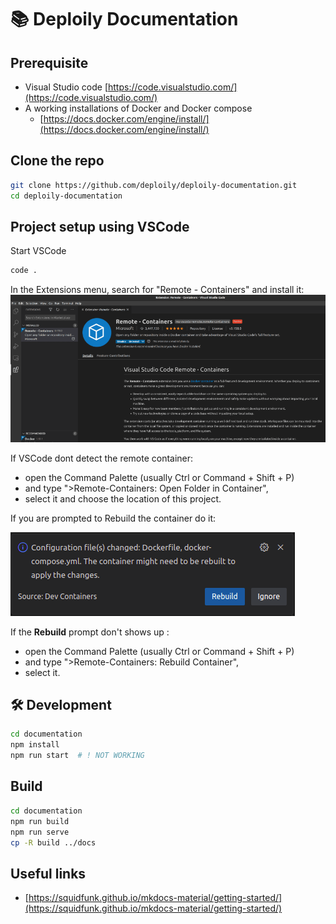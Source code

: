 # 📚 Deploily Documentation

## Prerequisite 

* Visual Studio code [https://code.visualstudio.com/](https://code.visualstudio.com/)
* A working installations of Docker and Docker compose
    - [https://docs.docker.com/engine/install/](https://docs.docker.com/engine/install/)

## Clone the repo

```sh
git clone https://github.com/deploily/deploily-documentation.git
cd deploily-documentation
```

## Project setup using VSCode

Start VSCode 
```bash
code .
```

In the Extensions menu, search for "Remote - Containers" and install it:
![](images/vscode-remote-container.png)


If VSCode dont detect the remote container: 
- open the Command Palette (usually Ctrl or Command + Shift + P) 
- and type ">Remote-Containers: Open Folder in Container", 
- select it and choose the location of this project.

If you are prompted to Rebuild the container do it: 

![](images/devcontainer-rebuild.png)

If the **Rebuild** prompt don't shows up : 
- open the Command Palette (usually Ctrl or Command + Shift + P) 
- and type ">Remote-Containers: Rebuild Container", 
- select it.


## 🛠️ Development

```bash
cd documentation
npm install
npm run start  # ! NOT WORKING
```

## Build

```bash
cd documentation
npm run build
npm run serve
cp -R build ../docs
```

## Useful links

- [https://squidfunk.github.io/mkdocs-material/getting-started/](https://squidfunk.github.io/mkdocs-material/getting-started/)


